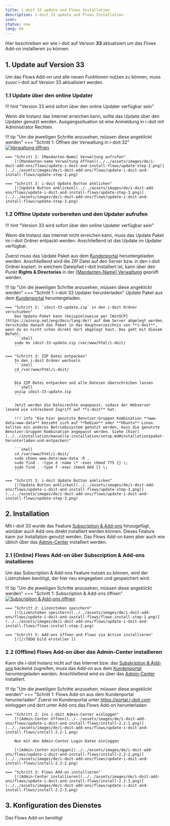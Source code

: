 ```yaml
---
title: i-doit 33 update und Flows Installation
description: i-doit 33 update und Flows Installation
icon:
status: new
lang: de
---
```


Hier beschreiben wir wie i-doit auf Version **33** aktualisiert um das Flows Add-on installieren zu können.

## 1. Update auf Version 33

Um das Flows Add-on und alle neuen Funktionen nutzen zu können, muss zuvor i-doit auf Version 33 aktualisiert werden.

### 1.1 Update über den online Updater

!!! hint "Version 33 wird sofort über den online Updater verfügbar sein"

Wenn die Instanz das Internet erreichen kann, sollte das Update über den Updater genutzt werden. Ausgangssituation ist eine Anmeldung in i-doit mit Administrator Rechten.

!!! tip "Um die jeweiligen Schritte anzusehen, müssen diese angeklickt werden"
    === "Schritt 1: Öffnen der Verwaltung in i-doit 32"
        [![Verwaltung öffnen](../../assets/images/de/i-doit-add-ons/flows/update-i-doit-and-install-flows/update-step-1.png)](../../assets/images/de/i-doit-add-ons/flows/update-i-doit-and-install-flows/update-step-1.png)

    === "Schritt 2: [Mandanten-Name] Verwaltung aufrufen"
        [![Mandanten-name Verwaltung öffnen](../../assets/images/de/i-doit-add-ons/flows/update-i-doit-and-install-flows/update-step-2.png)](../../assets/images/de/i-doit-add-ons/flows/update-i-doit-and-install-flows/update-step-2.png)

    === "Schritt 3: i-doit Update Button anklicken"
        [![Update Button anklicken](../../assets/images/de/i-doit-add-ons/flows/update-i-doit-and-install-flows/update-step-3.png)](../../assets/images/de/i-doit-add-ons/flows/update-i-doit-and-install-flows/update-step-3.png)

### 1.2 Offline Update vorbereiten und den Updater aufrufen

!!! hint "Version 33 wird sofort über den online Updater verfügbar sein"

Wenn die Instanz das Internet nicht erreichen kann, muss das Update Paket im i-doit Ordner entpackt werden. Anschließend ist das Update im Updater verfügbar.

Zuerst muss das Update Paket aus dem [Kundenportal](../../administration/kundenportal.md) heruntergeladen werden. Anschließend wird die ZIP Datei auf den Server bzw. in den i-doit Ordner kopiert.
In welchem Dateipfad i-doit Installiert ist, kann über den Punkt **Rights & Directories** in der [[Mandanten-Name] Verwaltung](../../administration/verwaltung/mandanten-name-verwaltung/index.md) geprüft werden.

!!! tip "Um die jeweiligen Schritte anzusehen, müssen diese angeklickt werden"
    === "Schritt 1: i-doit 33 Updater herunterladen"
        Update Paket aus dem [Kundenportal](../../administration/kundenportal.md) heruntergeladen.

    === "Schritt 2: `idoit-33-update.zip` in den i-doit Ordner verschieben"
        Das Update-Paket kann (beispielsweise per [WinSCP](https://winscp.net/eng/docs/lang:de)) auf dem Server abgelegt werden. Verschiebe danach das Paket in das Hauptverzeichnis von **i-doit**, wenn du es nicht schon direkt dort abgelegt hast. Das geht mit diesem Befehl:
        ```shell
        sudo mv idoit-33-update.zip /var/www/html/i-doit/
        ```

    === "Schritt 3: ZIP Datei entpacken"
        In den i-doit Ordner wechseln
        ```shell
        cd /var/www/html/i-doit/
        ```

        Die ZIP Datei entpacken und alle Dateien überschreiben lassen
        ```shell
        unzip idoit-33-update.zip
        ```

        Jetzt werden die Dateirechte angepasst, sodass der Webserver lesend wie schreibend Zugriff auf **i-doit** hat.

        !!! info "Die hier genutzte Benutzer:Gruppen Kombination **www-data:www-data** bezieht sich auf **Debian** oder **Ubuntu** Linux. Sollten ein anderes Betriebssystem genutzt werden, muss die genutzte Benutzer:Gruppen Kombination angepasst werden. Siehe [hier](../../installation/manuelle-installation/setup.md#installationspaket-herunterladen-und-entpacken)"

        ```shell
        cd /var/www/html/i-doit/
        sudo chown www-data:www-data -R .
        sudo find . -type d -name \* -exec chmod 775 {} \;
        sudo find . -type f -exec chmod 664 {} \;
        ```

    === "Schritt 3: i-doit Update Button anklicken"
        [![Update Button anklicken](../../assets/images/de/i-doit-add-ons/flows/update-i-doit-and-install-flows/update-step-3.png)](../../assets/images/de/i-doit-add-ons/flows/update-i-doit-and-install-flows/update-step-3.png)

## 2. Installation

Mit i-doit 33 wurde das Feature [Subscription & Add-ons](//TODO) hinzugefügt, worüber auch Add-ons direkt installiert werden können. Dieses Feature kann zur Installation genutzt werden. Das Flows Add-on kann aber auch wie üblich über das [Admin-Center](#22-offline-flows-add-on-über-das-admin-center-installieren) installiert werden.

### 2.1 (Online) Flows Add-on über Subscription & Add-ons installieren

Um das Subscription & Add-ons Feature nutzen zu können, wird der Lizenztoken benötigt, der hier neu eingegeben und gespeichert wird.

!!! tip "Um die jeweiligen Schritte anzusehen, müssen diese angeklickt werden"
    === "Schritt 1: Subscription & Add-ons öffnen"
        [![Subscription & Add-ons öffnen](../../assets/images/de/i-doit-add-ons/flows/update-i-doit-and-install-flows/flows-install-step-1.png)](../../assets/images/de/i-doit-add-ons/flows/update-i-doit-and-install-flows/flows-install-step-1.png)

    === "Schritt 2: Lizenztoken speichern"
        [![Lizenztoken speichern](../../assets/images/de/i-doit-add-ons/flows/update-i-doit-and-install-flows/flows-install-step-2.png)](../../assets/images/de/i-doit-add-ons/flows/update-i-doit-and-install-flows/flows-install-step-2.png)

    === "Schritt 3: Add-ons öffnen und Flows via Action installieren"
        [![//TODO bild erstellen ]]

### 2.2 (Offline) Flows Add-on über das Admin-Center installieren

Kann die i-doit Instanz nicht auf das Internet bzw. das [Subskription & Add-ons]() backend zugreifen, muss das Add-on aus dem [Kundenportal](../../administration/kundenportal.md) heruntergeladen werden. Anschließend wird es über das [Admin-Center](../../administration/admin-center.md) installiert.

!!! tip "Um die jeweiligen Schritte anzusehen, müssen diese angeklickt werden"
    === "Schritt 1: Flows Add-on aus dem Kundenportal herunterladen"
        Zuerst im Kundenportal unter <https://portal.i-doit.com> einloggen und dort unter Add-ons das Flows Add-on herunterladen

    === "Schritt 2: Ins i-doit Admin-Center einloggen"
        [![Admin-Center öffnen](../../assets/images/de/i-doit-add-ons/flows/update-i-doit-and-install-flows/install-2.2-1.png)](../../assets/images/de/i-doit-add-ons/flows/update-i-doit-and-install-flows/install-2.2-1.png)

        Nun mit den Admin-Center Login Daten einloggen

        [![Admin-Center einloggen](../../assets/images/de/i-doit-add-ons/flows/update-i-doit-and-install-flows/install-2.2-2.png)](../../assets/images/de/i-doit-add-ons/flows/update-i-doit-and-install-flows/install-2.2-2.png)

    === "Schritt 3: Flows Add-on installieren"
        [![Admin-Center installieren](../../assets/images/de/i-doit-add-ons/flows/update-i-doit-and-install-flows/install-2.2-3.png)](../../assets/images/de/i-doit-add-ons/flows/update-i-doit-and-install-flows/install-2.2-3.png)

## 3. Konfiguration des Dienstes

Das Flows Add-on benötigt
